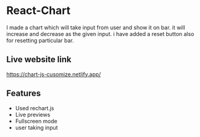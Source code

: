 
# React-Chart

I made a chart which will take input from user and show it on bar.
it will increase and decrease as the given input. i have added a reset button also for resetting particular bar.


## Live website link

https://chart-js-cusomize.netlify.app/


## Features

- Used rechart.js
- Live previews
- Fullscreen mode
- user taking input

